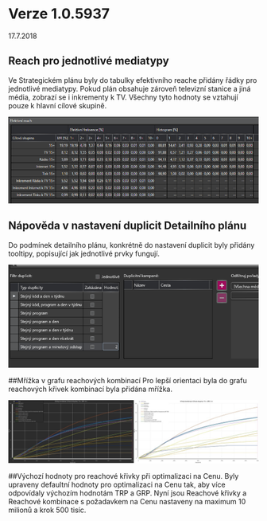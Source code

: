 ﻿# Verze 1.0.5937
17.7.2018

## Reach pro jednotlivé mediatypy 
Ve Strategickém plánu byly do tabulky efektivního reache přidány řádky pro jednotlivé mediatypy.
Pokud plán obsahuje zároveň televizní stanice a jiná média, zobrazí se i inkrementy k TV. 
Všechny tyto hodnoty se vztahují pouze k hlavní cílové skupině.

![Reach ve strategickém planu](../data/reachsp.png "Reach ve strategickém planu")

## Nápověda v nastavení duplicit Detailního plánu
Do podmínek detailního plánu, konkrétně do nastavení duplicit byly přidány tooltipy, 
popisující jak jednotlivé prvky fungují. 
 
![Tooltipy k duplicite](../data/tooltipduplicit.gif "Tooltipy k duplicite")

##Mřížka v grafu reachových kombinací
Pro lepší orientaci byla do grafu reachových křivek kombinací byla přidána mřížka.

![Mrizka kombinaci](../data/mrizkakombinaci.png "Mrizka kombinaci")

##Výchozí hodnoty pro reachové křivky při optimalizaci na Cenu.
Byly upraveny defaultní hodnoty pro optimalizaci na Cenu tak, aby více odpovídaly výchozím hodnotám TRP a GRP. 
Nyní jsou Reachové křivky a Reachové kombinace s požadavkem na Cenu nastaveny na maximum 10 milionů a krok 500 tisíc. 

